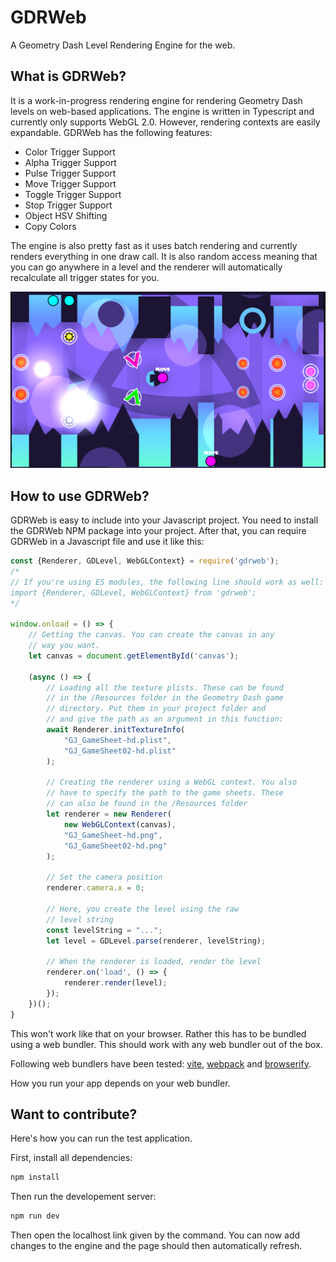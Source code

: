 # GDRWeb
A Geometry Dash Level Rendering Engine for the web.

## What is GDRWeb?
It is a work-in-progress rendering engine for rendering Geometry Dash levels on web-based applications. The engine is written in Typescript and currently only supports WebGL 2.0. However, rendering contexts are easily expandable. GDRWeb has the following features:

- Color Trigger Support
- Alpha Trigger Support
- Pulse Trigger Support
- Move Trigger Support
- Toggle Trigger Support
- Stop Trigger Support
- Object HSV Shifting
- Copy Colors

The engine is also pretty fast as it uses batch rendering and currently renders everything in one draw call. It is also random access meaning that you can go anywhere in a level and the renderer will automatically recalculate all trigger states for you.

![Acu in GDRWeb](https://raw.githubusercontent.com/iliasHDZ/GDRWeb/main/acu.png)

## How to use GDRWeb?
GDRWeb is easy to include into your Javascript project. You need to install the GDRWeb NPM package into your project. After that, you can require GDRWeb in a Javascript file and use it like this:

```js
const {Renderer, GDLevel, WebGLContext} = require('gdrweb');
/*
// If you're using ES modules, the following line should work as well:
import {Renderer, GDLevel, WebGLContext} from 'gdrweb';
*/

window.onload = () => {
    // Getting the canvas. You can create the canvas in any
    // way you want.
    let canvas = document.getElementById('canvas');

    (async () => {
        // Loading all the texture plists. These can be found
        // in the /Resources folder in the Geometry Dash game
        // directory. Put them in your project folder and
        // and give the path as an argument in this function:
        await Renderer.initTextureInfo(
            "GJ_GameSheet-hd.plist",
            "GJ_GameSheet02-hd.plist"
        );

        // Creating the renderer using a WebGL context. You also
        // have to specify the path to the game sheets. These
        // can also be found in the /Resources folder
        let renderer = new Renderer(
            new WebGLContext(canvas),
            "GJ_GameSheet-hd.png",
            "GJ_GameSheet02-hd.png"
        );

        // Set the camera position
        renderer.camera.x = 0;

        // Here, you create the level using the raw
        // level string
        const levelString = "...";
        let level = GDLevel.parse(renderer, levelString);

        // When the renderer is loaded, render the level
        renderer.on('load', () => {
            renderer.render(level);
        });
    })();
}
```

This won't work like that on your browser. Rather this has to
be bundled using a web bundler. This should work with any web
bundler out of the box.

Following web bundlers have been tested: [vite](https://vitejs.dev/), [webpack](https://webpack.js.org/) and [browserify](https://github.com/browserify/browserify).

How you run your app depends on your web bundler.

## Want to contribute?
Here's how you can run the test application.

First, install all dependencies:
```bash
npm install
```
Then run the developement server:
```bash
npm run dev
```
Then open the localhost link given by the command.
You can now add changes to the engine and the page
should then automatically refresh.